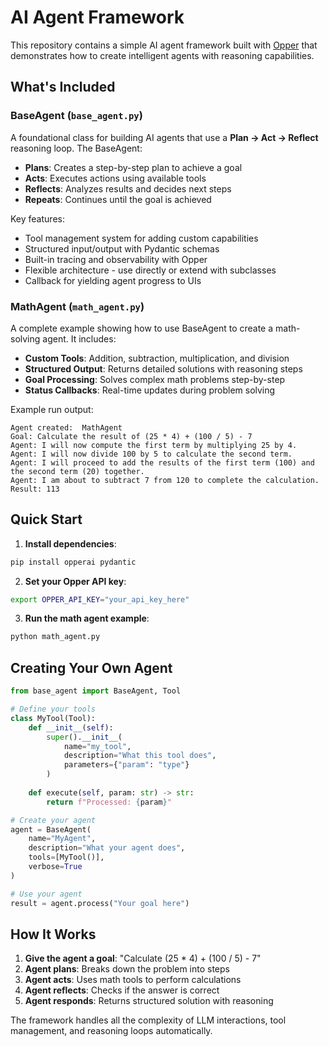 # AI Agent Framework

This repository contains a simple AI agent framework built with [Opper](https://opper.ai) that demonstrates how to create intelligent agents with reasoning capabilities.

## What's Included

### BaseAgent (`base_agent.py`)

A foundational class for building AI agents that use a **Plan → Act → Reflect** reasoning loop. The BaseAgent:

- **Plans**: Creates a step-by-step plan to achieve a goal
- **Acts**: Executes actions using available tools
- **Reflects**: Analyzes results and decides next steps
- **Repeats**: Continues until the goal is achieved

Key features:
- Tool management system for adding custom capabilities
- Structured input/output with Pydantic schemas
- Built-in tracing and observability with Opper
- Flexible architecture - use directly or extend with subclasses
- Callback for yielding agent progress to UIs

### MathAgent (`math_agent.py`)

A complete example showing how to use BaseAgent to create a math-solving agent. It includes:

- **Custom Tools**: Addition, subtraction, multiplication, and division
- **Structured Output**: Returns detailed solutions with reasoning steps
- **Goal Processing**: Solves complex math problems step-by-step
- **Status Callbacks**: Real-time updates during problem solving

Example run output:

```
Agent created:  MathAgent
Goal: Calculate the result of (25 * 4) + (100 / 5) - 7
Agent: I will now compute the first term by multiplying 25 by 4.
Agent: I will now divide 100 by 5 to calculate the second term.
Agent: I will proceed to add the results of the first term (100) and the second term (20) together.
Agent: I am about to subtract 7 from 120 to complete the calculation.
Result: 113
```

## Quick Start

1. **Install dependencies**:
```bash
pip install opperai pydantic
```

2. **Set your Opper API key**:
```bash
export OPPER_API_KEY="your_api_key_here"
```

3. **Run the math agent example**:
```bash
python math_agent.py
```

## Creating Your Own Agent

```python
from base_agent import BaseAgent, Tool

# Define your tools
class MyTool(Tool):
    def __init__(self):
        super().__init__(
            name="my_tool",
            description="What this tool does",
            parameters={"param": "type"}
        )
    
    def execute(self, param: str) -> str:
        return f"Processed: {param}"

# Create your agent
agent = BaseAgent(
    name="MyAgent",
    description="What your agent does",
    tools=[MyTool()],
    verbose=True
)

# Use your agent
result = agent.process("Your goal here")
```

## How It Works

1. **Give the agent a goal**: "Calculate (25 * 4) + (100 / 5) - 7"
2. **Agent plans**: Breaks down the problem into steps
3. **Agent acts**: Uses math tools to perform calculations
4. **Agent reflects**: Checks if the answer is correct
5. **Agent responds**: Returns structured solution with reasoning

The framework handles all the complexity of LLM interactions, tool management, and reasoning loops automatically.
